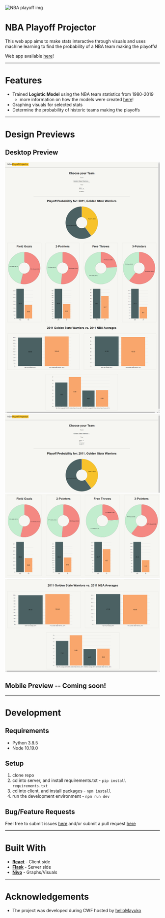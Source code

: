 ![NBA playoff img](https://cdn.nba.net/nba-drupal-prod/styles/landscape/s3/2019-04/2019Playoffslogo_Trophy_promo.jpg?itok=Mf9qaLx2)


# NBA Playoff Projector
This web app aims to make stats interactive through visuals and uses machine learning to find the probability of a NBA team making the playoffs!

Web app available [here](jp-sdev.github.io/nba_clustering/)!

---

# Features
* Trained **Logistic Model** using the NBA team statistics from 1980-2019
  * more information on how the models were created [here](https://github.com/JP-sDEV/nba_playoff_modelling)!
* Graphing visuals for selected stats
* Determine the probability of historic teams making the playoffs

---

# Design Previews
## Desktop Preview
![Overview](readme/demo.png) ![Probability Vis](readme/prob.png) ![Shooting Vis](readme/stats1.png) ![Other Vis](readme/stats2.png)

## Mobile Preview -- Coming soon!

---

# Development
## Requirements
* Python 3.8.5
* Node 10.19.0

## Setup
1. clone repo 
2. cd into server, and install requirements.txt - `pip install requirements.txt`
3. cd into client, and install packages - `npm install`
4. run the development environment - `npm run dev`

## Bug/Feature Requests
Feel free to submit issues [here](https://github.com/JP-sDEV/nba_clustering/issues) and/or submit a pull request [here](https://github.com/JP-sDEV/nba_clustering/pulls)

---


# Built With
*  [**React**](https://reactjs.org/) - Client side 
*  [**Flask**](https://flask.palletsprojects.com/en/1.1.x/) - Server side
*  [**Nivo**](https://nivo.rocks/) - Graphs/Visuals

---

# Acknowledgements
* The project was developed during CWF hosted by [helloMayuko](https://codewithfriends.io/events/cwf-fall-2020/)